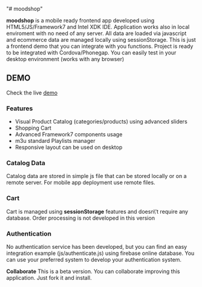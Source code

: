 "# moodshop" 

<p>
<strong>moodshop</strong> is a mobile ready frontend app developed using HTML5/JS/Framework7 and Intel XDK IDE.
Application works also in local enviroment with no need of any server. All data are loaded via javascript and ecommerce 
data are managed locally using sessionStorage.
This is just a frontend demo that you can integrate with you functions.
Project is ready to be integrated with Cordova/Phonegap.
You can easily test in your desktop environment (works with any browser)
</p>

<h2>DEMO</h2>
Check the live <a href="http://cdn.moodgiver.com/utils/moodshop" target="_blank">demo</a>

<h3>Features</h3>
<ul>
<li>Visual Product Catalog (categories/products) using advanced sliders</li>
<li>Shopping Cart</li>
<li>Advanced Framework7 components usage</li>
<li>m3u standard Playlists manager</li>
<li>Responsive layout can be used on desktop</li>
</ul>

<h3>Catalog Data</h3>
<p>Catalog data are stored in simple js file that can be stored locally or on a remote server. For mobile app deployment use remote files.</p>

<h3>Cart</h3>
<p>
Cart is managed using <strong>sessionStorage</strong> features and doesn\'t require any database. Order processing is not developed in this version
</p>

<h3>Authentication</h3>
No authentication service has been developed, but you can find an easy integration example (js/authenticate.js) using firebase online database.
You can use your preferred system to develop your authentication system.

<strong>Collaborate</strong>
This is a beta version. You can collaborate improving this application. Just fork it and install.

